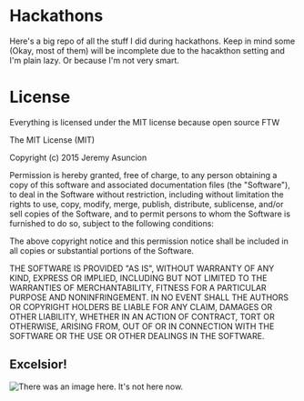 # Hackathons
Here's a big repo of all the stuff I did during hackathons. Keep in mind some (Okay, most of them) will be incomplete due to the hacakthon setting and I'm plain lazy. Or because I'm not very smart.

# License
Everything is licensed under the MIT license because open source FTW

The MIT License (MIT)

Copyright (c) 2015 Jeremy Asuncion

Permission is hereby granted, free of charge, to any person obtaining a copy
of this software and associated documentation files (the "Software"), to deal
in the Software without restriction, including without limitation the rights
to use, copy, modify, merge, publish, distribute, sublicense, and/or sell
copies of the Software, and to permit persons to whom the Software is
furnished to do so, subject to the following conditions:

The above copyright notice and this permission notice shall be included in all
copies or substantial portions of the Software.

THE SOFTWARE IS PROVIDED "AS IS", WITHOUT WARRANTY OF ANY KIND, EXPRESS OR
IMPLIED, INCLUDING BUT NOT LIMITED TO THE WARRANTIES OF MERCHANTABILITY,
FITNESS FOR A PARTICULAR PURPOSE AND NONINFRINGEMENT. IN NO EVENT SHALL THE
AUTHORS OR COPYRIGHT HOLDERS BE LIABLE FOR ANY CLAIM, DAMAGES OR OTHER
LIABILITY, WHETHER IN AN ACTION OF CONTRACT, TORT OR OTHERWISE, ARISING FROM,
OUT OF OR IN CONNECTION WITH THE SOFTWARE OR THE USE OR OTHER DEALINGS IN THE
SOFTWARE.


## Excelsior!

![There was an image here. It's not here now.](http://goo.gl/74J7Qc)